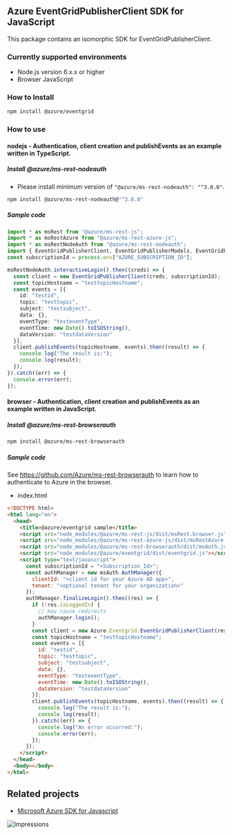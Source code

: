 ## Azure EventGridPublisherClient SDK for JavaScript

This package contains an isomorphic SDK for EventGridPublisherClient.

### Currently supported environments

- Node.js version 6.x.x or higher
- Browser JavaScript

### How to Install

```bash
npm install @azure/eventgrid
```

### How to use

#### nodejs - Authentication, client creation and publishEvents  as an example written in TypeScript.

##### Install @azure/ms-rest-nodeauth

- Please install minimum version of `"@azure/ms-rest-nodeauth": "^3.0.0"`.
```bash
npm install @azure/ms-rest-nodeauth@"^3.0.0"
```

##### Sample code

```typescript
import * as msRest from "@azure/ms-rest-js";
import * as msRestAzure from "@azure/ms-rest-azure-js";
import * as msRestNodeAuth from "@azure/ms-rest-nodeauth";
import { EventGridPublisherClient, EventGridPublisherModels, EventGridPublisherMappers } from "@azure/eventgrid";
const subscriptionId = process.env["AZURE_SUBSCRIPTION_ID"];

msRestNodeAuth.interactiveLogin().then((creds) => {
  const client = new EventGridPublisherClient(creds, subscriptionId);
  const topicHostname = "testtopicHostname";
  const events = [{
    id: "testid",
    topic: "testtopic",
    subject: "testsubject",
    data: {},
    eventType: "testeventType",
    eventTime: new Date().toISOString(),
    dataVersion: "testdataVersion"
  }];
  client.publishEvents(topicHostname, events).then((result) => {
    console.log("The result is:");
    console.log(result);
  });
}).catch((err) => {
  console.error(err);
});
```

#### browser - Authentication, client creation and publishEvents  as an example written in JavaScript.

##### Install @azure/ms-rest-browserauth

```bash
npm install @azure/ms-rest-browserauth
```

##### Sample code

See https://github.com/Azure/ms-rest-browserauth to learn how to authenticate to Azure in the browser.

- index.html
```html
<!DOCTYPE html>
<html lang="en">
  <head>
    <title>@azure/eventgrid sample</title>
    <script src="node_modules/@azure/ms-rest-js/dist/msRest.browser.js"></script>
    <script src="node_modules/@azure/ms-rest-azure-js/dist/msRestAzure.js"></script>
    <script src="node_modules/@azure/ms-rest-browserauth/dist/msAuth.js"></script>
    <script src="node_modules/@azure/eventgrid/dist/eventgrid.js"></script>
    <script type="text/javascript">
      const subscriptionId = "<Subscription_Id>";
      const authManager = new msAuth.AuthManager({
        clientId: "<client id for your Azure AD app>",
        tenant: "<optional tenant for your organization>"
      });
      authManager.finalizeLogin().then((res) => {
        if (!res.isLoggedIn) {
          // may cause redirects
          authManager.login();
        }
        const client = new Azure.Eventgrid.EventGridPublisherClient(res.creds, subscriptionId);
        const topicHostname = "testtopicHostname";
        const events = [{
          id: "testid",
          topic: "testtopic",
          subject: "testsubject",
          data: {},
          eventType: "testeventType",
          eventTime: new Date().toISOString(),
          dataVersion: "testdataVersion"
        }];
        client.publishEvents(topicHostname, events).then((result) => {
          console.log("The result is:");
          console.log(result);
        }).catch((err) => {
          console.log("An error occurred:");
          console.error(err);
        });
      });
    </script>
  </head>
  <body></body>
</html>
```

## Related projects

- [Microsoft Azure SDK for Javascript](https://github.com/Azure/azure-sdk-for-js)

![Impressions](https://azure-sdk-impressions.azurewebsites.net/api/impressions/azure-sdk-for-js/sdk/eventgrid/eventgrid/README.png)
